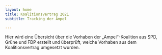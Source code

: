 ```yaml
---
layout: home
title: Koalitionsvertrag 2021
subtitle: Tracking der Ampel

---
```


Hier wird eine Übersicht über die Vorhaben der „Ampel“-Koalition aus SPD, Grüne und FDP erstellt und überprüft, welche Vorhaben aus dem Koalitionsvertrag umgesetzt wurden.

